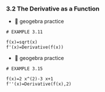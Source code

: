 ### 3.2 The Derivative as a Function


- 🎯 geogebra practice 

```
# EXAMPLE 3.11

f(x)=sqrt(x)
f'(x)=Derivative(f(x))
```


- 🎯 geogebra practice 

```
# EXAMPLE 3.15

f(x)=2 x^(2)-3 x+1
f''(x)=Derivative(f(x),2)
```

